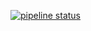 [![pipeline status](https://gitlab.anakeen.com/Anakeen/Platform-4/anakeen-core/badges/master/pipeline.svg)](https://gitlab.anakeen.com/Anakeen/Platform-4/anakeen-core/commits/master)
